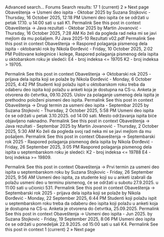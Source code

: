 Advanced search...
Forums
Search results: 17
1
(current)
2
»
Next page
Obaveštenja -> Usmeni deo ispita - Oktobar 2025
by Suzana Stojkovic - Thursday, 16 October 2025, 12:18 PM
Usmeni deo ispita će se održati u petak 17.10. u 14:00 sati u sali K1.
Permalink
See this post in context
Obaveštenja -> Java rezultati - Oktobar 2025
by Martin Jovanović - Thursday, 16 October 2025, 7:28 AM
Ko želi da pogleda rad neka mi se javi mejlom da mu pošaljem.
PJ Java 2025-10 Rezultati v02.pdf
Permalink
See this post in context
Obaveštenja -> Raspored polaganja pismenog dela ispita - oktobarski rok
by Nikola Đorđević - Friday, 10 October 2025, 2:02 PM
Poštovane koleginice i kolege,
Raspored polaganja pismenog dela ispita u oktobarskom roku je sledeći:
E4 - broj indeksa <= 19705
K2 - broj indeksa > 19705.

Permalink
See this post in context
Obaveštenja -> Oktobarski rok 2025 - prijava dela ispita koji se polaže
by Nikola Đorđević - Monday, 6 October 2025, 4:42 PM
Studenti koji polažu ispit u oktobarskom roku treba da odaberu deo ispita koji polažu u anketi koja je dostupna na CS-u. Anketa je otvorena do četvrtka, 09.10.2025. Uslov za polaganje usmenog dela ispita je prethodno položeni pismeni deo ispita.
Permalink
See this post in context
Obaveštenja -> Drugi termin za usmeni deo ispita - Septembar 2025
by Suzana Stojkovic - Thursday, 2 October 2025, 5:58 PM
Usmeni deo ispita će se održati u petak 3.10.2025. od 14:00 sati.
Mesto održavanja ispita biće objavljeno naknadno.
Permalink
See this post in context
Obaveštenja -> Java rezultati - Septembar 2025
by Martin Jovanović - Thursday, 2 October 2025, 5:30 AM
Ko želi da pogleda svoj rad neka mi se javi mejlom da mu pošaljem.
Permalink
See this post in context
Obaveštenja -> Septembarski rok 2025 - Raspored polaganja pismenog dela ispita
by Nikola Đorđević - Friday, 26 September 2025, 3:05 PM
Raspored polaganja pismenog dela ispita u septembarskom roku je sledeći:
K2 - broj indeksa <= 19788
E4 - broj indeksa >= 19809.

Permalink
See this post in context
Obaveštenja -> Prvi termin za usmeni deo ispita u septembarskom roku
by Suzana Stojkovic - Friday, 26 September 2025, 9:56 AM
Usmeni deo ispita, za studente koji su u anketi izabrali da polažu usmeni deo u terminu pismenog, će se održati u subotu 27.9.2025. u 11:00 sati u učionici 531. 
Permalink
See this post in context
Obaveštenja -> Septembarski rok 2025 - prijava dela ispita koji se polaže
by Nikola Đorđević - Monday, 22 September 2025, 6:44 PM
Studenti koji polažu ispit u septembarskom roku treba da odaberu deo ispita koji polažu u anketi koja je dostupna na CS-u. Anketa je otvorena do četvrtka, 25.09.2025.
Permalink
See this post in context
Obaveštenja -> Usmeni deo ispita - Jun 2025.
by Suzana Stojkovic - Friday, 19 September 2025, 8:06 PM
Usmeni deo ispita će se održati u ponedeljak 22.9.2025. od 15:00 sati u sali K4.
Permalink
See this post in context
1
(current)
2
»
Next page